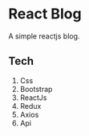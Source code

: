 # React Blog

A simple reactjs blog.

## Tech
1. Css
2. Bootstrap
3. ReactJs
4. Redux
5. Axios
6. Api